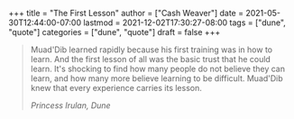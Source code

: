 +++
title = "The First Lesson"
author = ["Cash Weaver"]
date = 2021-05-30T12:44:00-07:00
lastmod = 2021-12-02T17:30:27-08:00
tags = ["dune", "quote"]
categories = ["dune", "quote"]
draft = false
+++

> Muad'Dib learned rapidly because his first training was in how to learn. And the first lesson of all was the basic trust that he could learn. It's shocking to find how many people do not believe they can learn, and how many more believe learning to be difficult. Muad'Dib knew that every experience carries its lesson.
>
> _Princess Irulan, Dune_
